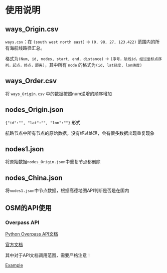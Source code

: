 # 使用说明

## ways_Origin.csv

`ways.csv`：在  `(south west north east)`  -> `(0, 98, 27, 123.422)` 范围内的所有海航线路径汇总。

格式为`(Num, id, nodes, start, end, distance)` -> `(序号，航线id，经过坐标点序列，起点，终点，距离)`，其中所有 `node` 的格式为`(id, lat经度, lon纬度)`

## ways_Order.csv

将 `ways_Origin.csv` 中的数据按照num递增的顺序增加

## nodes_Origin.json

`{"id":"", "lat":"", "lon":""}` 形式

航路节点中所有节点的原始数据。没有经过处理，会有很多数据出现重复现象

## nodes1.json

将原始数据`nodes_Origin.json`中重复节点都删除

## nodes_China.json

将`nodes1.json`中节点数据，根据高德地图API判断是否是在国内

## 

## OSM的API使用

### Overpass API

[Python Overpass API文档](https://python-overpy.readthedocs.io/en/latest/api.html#overpy.Way.get_nodes)

[官方文档](https://wiki.openstreetmap.org/wiki/Overpass_API/Overpass_QL#Bounding_box)

其中对于API文档调用范围，需要严格注意！

[Example](https://supergis.gitbooks.io/git_notebook/content/doc/osm-overpass-node.html)